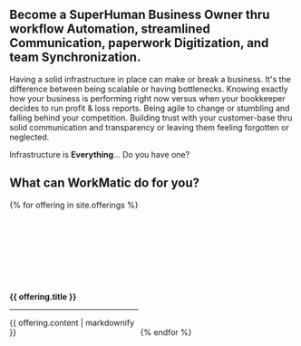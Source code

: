 <head>
<link href="assets/css/all.css" rel="stylesheet"> <!--load all styles -->
</head> 

## Become a SuperHuman Business Owner thru workflow Automation, streamlined Communication, paperwork Digitization, and team Synchronization.   

Having a solid infrastructure in place can make or break a business. It's the difference between being scalable or having bottlenecks. Knowing exactly how your business is performing right now versus when your bookkeeper decides to run profit & loss reports. Being agile to change or stumbling and falling behind your competition. Building trust with your customer-base thru solid communication and transparency or leaving them feeling forgotten or neglected.

Infrastructure is **Everything**... Do you have one?

## What can WorkMatic do for you?

{% for offering in site.offerings %}
  <div style="display: inline-block; width: 45%;">
    <div style="height: 100px;"><i class="fas fa-{{ offering.icon }}  fa-8x center"></i></div><br>
    <span><p class="center"><b>{{ offering.title }}</b></p></span>
    <hr>
    <p>{{ offering.content | markdownify }}</p>
  </div>
{% endfor %}
